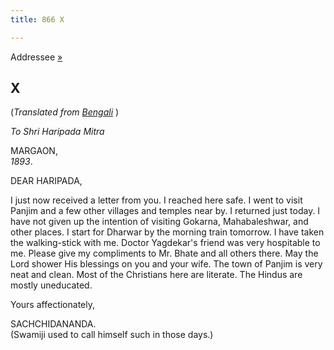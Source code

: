 ```yaml
---
title: 866 X

---
```

  

  
Addressee [»](../../volume_5/epistles_first_series/006_haripada.htm)

## X

(*Translated from [Bengali](b6059e8010.pdf)* )

*To Shri Haripada Mitra*

MARGAON,  
*1893*.

DEAR HARIPADA,

I just now received a letter from you. I reached here safe. I went to
visit Panjim and a few other villages and temples near by. I returned
just today. I have not given up the intention of visiting Gokarna,
Mahabaleshwar, and other places. I start for Dharwar by the morning
train tomorrow. I have taken the walking-stick with me. Doctor
Yagdekar's friend was very hospitable to me. Please give my compliments
to Mr. Bhate and all others there. May the Lord shower His blessings on
you and your wife. The town of Panjim is very neat and clean. Most of
the Christians here are literate. The Hindus are mostly uneducated.

Yours affectionately,

SACHCHIDANANDA.  
(Swamiji used to call himself such in those days.)